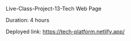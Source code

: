 
Live-Class-Project-13-Tech Web Page

Duration: 4 hours

Deployed link: https://tech-platform.netlify.app/



